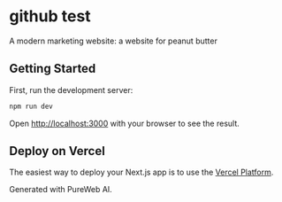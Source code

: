 # github test

A modern marketing website: a website for peanut butter 

## Getting Started

First, run the development server:

```bash
npm run dev
```

Open [http://localhost:3000](http://localhost:3000) with your browser to see the result.

## Deploy on Vercel

The easiest way to deploy your Next.js app is to use the [Vercel Platform](https://vercel.com/new).

Generated with PureWeb AI.